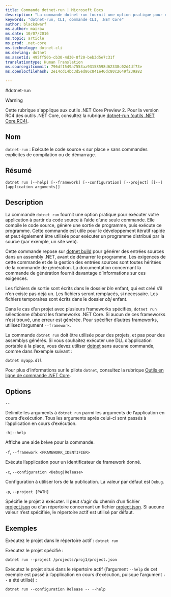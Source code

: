 ```yaml
---
title: Commande dotnet-run | Microsoft Docs
description: "La commande dotnet-run fournit une option pratique pour exécuter votre application à partir du code source."
keywords: "dotnet-run, CLI, commande CLI, .NET Core"
author: blackdwarf
ms.author: mairaw
ms.date: 10/07/2016
ms.topic: article
ms.prod: .net-core
ms.technology: dotnet-cli
ms.devlang: dotnet
ms.assetid: 495ff50b-cb30-4d30-8f20-beb3d5e7c31f
translationtype: Human Translation
ms.sourcegitcommit: 796df1549a7553aa93158598d62338c02d4df73e
ms.openlocfilehash: 2e14cd14bc3d5ed86c841e46dc80c2649f239a82

---
```


#<a name="dotnet-run"></a>dotnet-run

> [!WARNING]
> Cette rubrique s'applique aux outils .NET Core Preview 2. Pour la version RC4 des outils .NET Core, consultez la rubrique [dotnet-run (outils .NET Core RC4)](../preview3/tools/dotnet-run.md).

## <a name="name"></a>Nom 

`dotnet-run` : Exécute le code source « sur place » sans commandes explicites de compilation ou de démarrage.

## <a name="synopsis"></a>Résumé

`dotnet run [--help] [--framework] [--configuration]
    [--project] [[--] [application arguments]]`

## <a name="description"></a>Description
La commande `dotnet run` fournit une option pratique pour exécuter votre application à partir du code source à l’aide d’une seule commande. Elle compile le code source, génère une sortie de programme, puis exécute ce programme. Cette commande est utile pour le développement itératif rapide et peut également être utilisée pour exécuter un programme distribué par la source (par exemple, un site web).

Cette commande repose sur [dotnet build](dotnet-build.md) pour générer des entrées sources dans un assembly .NET, avant de démarrer le programme. Les exigences de cette commande et de la gestion des entrées sources sont toutes héritées de la commande de génération. La documentation concernant la commande de génération fournit davantage d’informations sur ces exigences.

Les fichiers de sortie sont écrits dans le dossier *bin* enfant, qui est créé s’il n’en existe pas déjà un. Les fichiers seront remplacés, si nécessaire. Les fichiers temporaires sont écrits dans le dossier *obj* enfant.  

Dans le cas d’un projet avec plusieurs frameworks spécifiés, `dotnet run` sélectionne d’abord les frameworks .NET Core. Si aucun de ces frameworks n’est trouvé, une erreur est générée. Pour spécifier d’autres frameworks, utilisez l’argument `--framework`.

La commande `dotnet run` doit être utilisée pour des projets, et pas pour des assemblys générés. Si vous souhaitez exécuter une DLL d’application portable à la place, vous devez utiliser [dotnet](dotnet.md) sans aucune commande, comme dans l’exemple suivant :
 
`dotnet myapp.dll`

Pour plus d’informations sur le pilote `dotnet`, consultez la rubrique [Outils en ligne de commande .NET Core](index.md).

## <a name="options"></a>Options

`--`

Délimite les arguments à `dotnet run` parmi les arguments de l’application en cours d’exécution. Tous les arguments après celui-ci sont passés à l’application en cours d’exécution. 

`-h|--help`

Affiche une aide brève pour la commande.

`-f`, `--framework <FRAMEWORK_IDENTIFIER>`

Exécute l’application pour un identificateur de framework donné. 

`-c`, `--configuration <Debug|Release>`

Configuration à utiliser lors de la publication. La valeur par défaut est `Debug`.

`-p`, `--project [PATH]`

Spécifie le projet à exécuter. Il peut s’agir du chemin d’un fichier [project.json](project-json.md) ou d’un répertoire concernant un fichier [project.json](project-json.md). Si aucune valeur n’est spécifiée, le répertoire actif est utilisé par défaut. 

## <a name="examples"></a>Exemples

Exécutez le projet dans le répertoire actif : `dotnet run` 

Exécutez le projet spécifié :

`dotnet run --project /projects/proj1/project.json`

Exécutez le projet situé dans le répertoire actif (l’argument `--help` de cet exemple est passé à l’application en cours d’exécution, puisque l’argument `--` a été utilisé) :

`dotnet run --configuration Release -- --help`


<!--HONumber=Feb17_HO2-->


